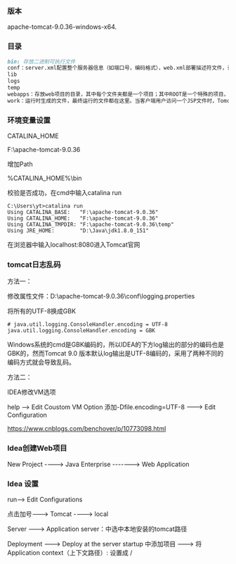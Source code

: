 ### 版本

apache-tomcat-9.0.36-windows-x64.

### 目录

```markdown
bin: 存放二进制可执行文件
conf：server.xml配置整个服务器信息（如端口号，编码格式），web.xml部署描述符文件，该文件种注册了很多MIME类型
lib
logs
temp
webapps：存放web项目的目录，其中每个文件夹都是一个项目；其中ROOT是一个特殊的项目，在地址栏中没有给出项目目录时，对应的就是ROOT项目
work：运行时生成的文件，最终运行的文件都在这里。当客户端用户访问一个JSP文件时，Tomcat会通过JSP生成Java文件，然后再编译Java文件生成class文件，生成的Java和class文件都会存放到这个目录下
```

### 环境变量设置

CATALINA_HOME

F:\apache-tomcat-9.0.36

增加Path

%CATALINA_HOME%\bin

校验是否成功，在cmd中输入catalina run

```
C:\Users\yt>catalina run
Using CATALINA_BASE:   "F:\apache-tomcat-9.0.36"
Using CATALINA_HOME:   "F:\apache-tomcat-9.0.36"
Using CATALINA_TMPDIR: "F:\apache-tomcat-9.0.36\temp"
Using JRE_HOME:        "D:\Java\jdk1.8.0_151"
```

在浏览器中输入localhost:8080进入Tomcat官网

### tomcat日志乱码

方法一：

修改属性文件：D:\apache-tomcat-9.0.36\conf\logging.properties

将所有的UTF-8换成GBK

```
# java.util.logging.ConsoleHandler.encoding = UTF-8
java.util.logging.ConsoleHandler.encoding = GBK
```

Windows系统的cmd是GBK编码的，所以IDEA的下方log输出的部分的编码也是GBK的，然而Tomcat 9.0 版本默认log输出是UTF-8编码的，采用了两种不同的编码方式就会导致乱码。

方法二：

IDEA修改VM选项

help --> Edit Coustom VM Option 添加-Dfile.encoding=UTF-8 ---> Edit Configuration 

https://www.cnblogs.com/benchover/p/10773098.html

### Idea创建Web项目

New Project ----> Java Enterprise ------->  Web Application

### Idea 设置

run--> Edit Configurations

点击加号---> Tomcat ----> local

Server ---> Application server：中选中本地安装的tomcat路径

Deployment ---> Deploy at the server startup 中添加项目 ---> 将Application context（上下文路径）: 设置成 /



